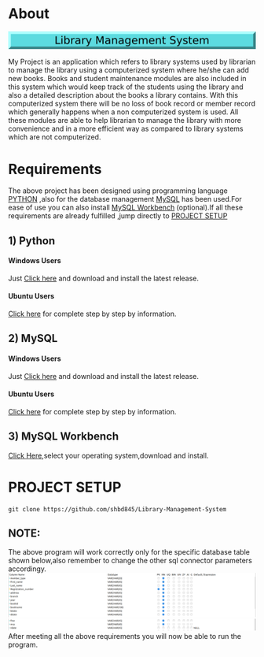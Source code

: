 # About
![alt text](https://github.com/shbd845/Library-Management-System/blob/master/LOGO.png)


My Project is an application which refers to library systems used by librarian to manage the library using a computerized system where he/she can add new books. Books and student maintenance modules are also included in this system which would keep track of the students using the library and also a detailed description about the books a library contains. With this computerized system there will be no loss of book record or member record which generally happens when a non computerized system is used. All these modules are able to help librarian to manage the library with more convenience and in a more efficient way as compared to library systems which are not computerized.

# Requirements
The above project has been designed using programming language [PYTHON](https://github.com/shbd845/Library-Management-System#1-python) ,also for the database management [MySQL](https://github.com/shbd845/Library-Management-System#2-mysql) has been used.For ease of use you can also install [MySQL Workbench](https://github.com/shbd845/Library-Management-System#3-mysql-workbench) (optional).If all these requirements are already fulfilled ,jump directly to [PROJECT SETUP](https://github.com/shbd845/Library-Management-System#project-setup)
## 1) Python
#### Windows Users
Just [Click here](https://www.python.org/downloads/windows/) and download and install the latest release.
#### Ubuntu Users
[Click here](https://www.makeuseof.com/install-python-ubuntu/) for complete step by step by information.
## 2) MySQL
#### Windows Users
Just [Click here](https://dev.mysql.com/downloads/installer/) and download and install the latest release.
#### Ubuntu Users
[Click here](https://www.digitalocean.com/community/tutorials/how-to-install-mysql-on-ubuntu-20-04) for complete step by step by information.
## 3) MySQL Workbench
[Click Here](https://dev.mysql.com/downloads/workbench/),select your operating system,download and install.
# PROJECT SETUP
```
git clone https://github.com/shbd845/Library-Management-System
```
## **NOTE**:
The above program will work correctly only for the specific database table shown below,also remember to change the other sql connector parameters accordingy.
![alt text](https://github.com/shbd845/Library-Management-System/blob/master/Database_Table(1).png)
![alt text](https://github.com/shbd845/Library-Management-System/blob/master/DataBase_Table(2).png)
After meeting all the above requirements you will now be able to run the program.